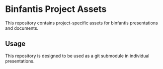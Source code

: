 # Binfantis Project Assets

This repository contains project-specific assets for binfantis presentations and documents.

## Usage

This repository is designed to be used as a git submodule in individual presentations.

